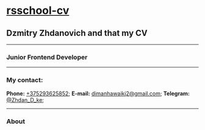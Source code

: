 # [rsschool-cv](https://ph0enixt1m3.github.io/rsschool-cv/cv)

## Dzmitry Zhdanovich and that my CV

******

### Junior Frontend Developer

******

### My contact:
**Phone:** [+375293625852](tel:+375293625852);
**E-mail:**  [dimanhawaikj2@gmail.com](mailto:dimanhawaikj2@gmail.com);
**Telegram:** [@Zhdan_D_ke](https://t.me/Zhdan_D_ke);

******

### About
